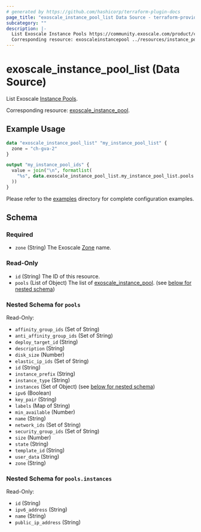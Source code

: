 ```yaml
---
# generated by https://github.com/hashicorp/terraform-plugin-docs
page_title: "exoscale_instance_pool_list Data Source - terraform-provider-exoscale"
subcategory: ""
description: |-
  List Exoscale Instance Pools https://community.exoscale.com/product/compute/instances/how-to/instance-pools/.
  Corresponding resource: exoscaleinstancepool ../resources/instance_pool.md.
---
```


# exoscale_instance_pool_list (Data Source)

List Exoscale [Instance Pools](https://community.exoscale.com/product/compute/instances/how-to/instance-pools/).

Corresponding resource: [exoscale_instance_pool](../resources/instance_pool.md).

## Example Usage

```terraform
data "exoscale_instance_pool_list" "my_instance_pool_list" {
  zone = "ch-gva-2"
}

output "my_instance_pool_ids" {
  value = join("\n", formatlist(
    "%s", data.exoscale_instance_pool_list.my_instance_pool_list.pools.*.id
  ))
}
```

Please refer to the [examples](https://github.com/exoscale/terraform-provider-exoscale/tree/master/examples/)
directory for complete configuration examples.

<!-- schema generated by tfplugindocs -->
## Schema

### Required

- `zone` (String) The Exoscale [Zone](https://www.exoscale.com/datacenters/) name.

### Read-Only

- `id` (String) The ID of this resource.
- `pools` (List of Object) The list of [exoscale_instance_pool](./instance_pool.md). (see [below for nested schema](#nestedatt--pools))

<a id="nestedatt--pools"></a>
### Nested Schema for `pools`

Read-Only:

- `affinity_group_ids` (Set of String)
- `anti_affinity_group_ids` (Set of String)
- `deploy_target_id` (String)
- `description` (String)
- `disk_size` (Number)
- `elastic_ip_ids` (Set of String)
- `id` (String)
- `instance_prefix` (String)
- `instance_type` (String)
- `instances` (Set of Object) (see [below for nested schema](#nestedobjatt--pools--instances))
- `ipv6` (Boolean)
- `key_pair` (String)
- `labels` (Map of String)
- `min_available` (Number)
- `name` (String)
- `network_ids` (Set of String)
- `security_group_ids` (Set of String)
- `size` (Number)
- `state` (String)
- `template_id` (String)
- `user_data` (String)
- `zone` (String)

<a id="nestedobjatt--pools--instances"></a>
### Nested Schema for `pools.instances`

Read-Only:

- `id` (String)
- `ipv6_address` (String)
- `name` (String)
- `public_ip_address` (String)


